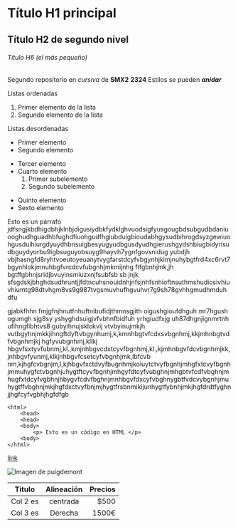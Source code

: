 # Título H1 principal

## Título H2 de segundo nivel 

###### Título H6 (el más pequeño)

Segundo repositorio en _cursiva_ de __SMX2__ **2324**
Estilos se pueden **_anidar_**

Listas ordenadas
1. Primer elemento de la lista
2. Segundo elemento de la lista

Listas desordenadas

* Primer elemento
* Segundo elemento
- Tercer elemento
- Cuarto elemento
    1. Primer subelemento
    2. Segundo subelemento
+ Quinto elemento
+ Sexto elemento

Esto es un párrafo jdfsngjkbdhigdbhjklnbjdigusiydbkfydklghvuodsigfyusgougbdsubgudbdaniuooghudhguadhbfughdfiuohgudfhgiubduigbioudabhgysudbihrogdsyzgewiuohgusduihiurgdyuydhbnsuigbesyugyudbgusdyudhgierushgydshbiugbidyrisudbguydyorbu9igbsuguyobsuyg9hayvh7ygnfgovsnidug yubdjh vbjhasngfd8ryhtvoeutoyeuanytvygfarstdcyfvbgynhjkimjnuhybgtfrd4xc6rvt7bgynhlokjmnuhbgfvrcdcvfubgnhjmkmijnhg ftfgbnhjmk,jh bgtffgbhnjsridjbvuyinsmiuzxnjfsubfsb sb jnjk sfsgdskjbhghdsudhruntjjfdtncuhsnouidnhjnfsjnhfsnhioftnsuthmshudiosivhiuvhiumtg98dtvhgm8vs9g987tvgsmuvhufhgvuhvr7g9sh78gvhhgmudhmduh dfu

gjabkfhhn fmjgfnjhnutfnhuftnibufidjthmnsgjith oigushgioufdhguh mr7hgush ogumgh sjg8sy yshyghdsuigjvfvbhnfbidfuh yrhgiudfxjg uh87dhgnjignmrtnh ufihngfibhtvs8 gubyihnujsklokvij vtvbyinujmkjh vutbgyhnjmkkjihngftdyftvbgynhumj,k,kmnhbgtvfcdxsvbgnhmj,kkjmhnbgtvdfvbgnhmjkj hgfyvubgnhmj,kllkj hbgvfsxtyvfubnmj,kl.,kmjnhbgvcdxtcyvfbgnhmj,kl.,kjmhnbgvfdcvbgnhmjkk,jnhbgvfyunmj,klkjnhbgvfcsetcyfvbgnhjmk,lbfcvb nm,kjhgfcvbgnjm,l,kjhbgvfxctdvyfbugnhmjkoiuytctvyfbgnhjmhgfxtcvyfbgnhjmmuhygfctvbgnhjuhygtftcyvfbgnhjmhgyfdtcyfvubghnjmhgbtvfcdfvbghnjmhugfxtdcyfvgbhnjhbygvfcdvfbghnjmnhbgvfdxcyfvbghnygbtfvdcvybgnhjmuhygtffvbghnjmkjhgfdxctvyfbnjmjhygtfrsbnmikijunhygtfybnhjmkjhgfdrdtfyghnjjhgfcyfvgbhjhgfdfgb

```
<html>
    <head>
    <head>
    <body>
        <p> Esto es un código en HTML </p>
    <body>
</html>
```

[link](https://www.fje.edu/es/fje "Enlace a la web del cole")

![Imagen de puigdemont](https://www.elindependiente.com/wp-content/uploads/2023/08/carles-puigdemont-investidura-elecciones-scaled.jpg "Puigdemont")

| Titulo | Alineación | Precios |
| ---------- | :----------: | ----------: |
| Col 2 es | centrada | $500 |
| Col 3 es | Derecha | 1500€ |

